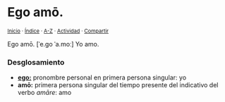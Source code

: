 # Ego amō.
<sup>[Inicio](../../../../index.md) · [Índice](../../../../indices/frases-latinas.md) · [A-Z](../../../../indices/alfabetico.md) · [Actividad](../../../../indices/actividad.md) · [Compartir](https://x.com/intent/tweet?text=Ego%20am%C5%8D.%20%5B%CB%88e.go%20%CB%88a.mo%CB%90%5D%20en%20las%20Frases%20latinas%2C%20con%20an%C3%A1lisis%20morfosint%C3%A1ctico.%0A%E2%86%92%20https%3A%2F%2Fjucardus.github.io%2Fcontenido%2Fe%2Fg%2Fo%2Fego-amo.md%0A%0A%23frss_ltns_jucardus%0A%40jucardus)</sup>

Ego amō. [ˈe.go ˈa.moː] Yo amo.

### Desglosamiento

* [**ego:**](../../../../contenido/e/g/o/ego.md) pronombre personal en primera persona singular: yo
* **amō:** primera persona singular del tiempo presente del indicativo del verbo _amāre_: amo
